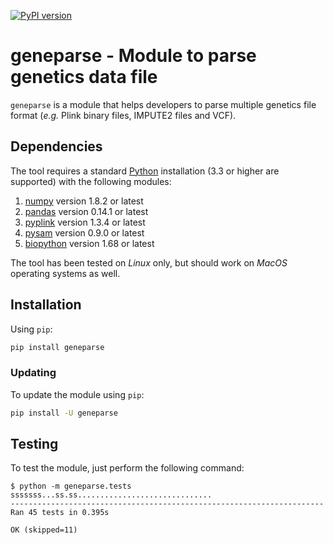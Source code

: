 [![PyPI version](https://badge.fury.io/py/geneparse.svg)](http://badge.fury.io/py/geneparse)


# geneparse - Module to parse genetics data file

`geneparse` is a module that helps developers to parse multiple genetics file
format (*e.g.* Plink binary files, IMPUTE2 files and VCF).


## Dependencies

The tool requires a standard [Python](http://python.org/) installation (3.3 or
higher are supported) with the following modules:

1. [numpy](http://www.numpy.org/) version 1.8.2 or latest
2. [pandas](http://pandas.pydata.org/) version 0.14.1 or latest
3. [pyplink](https://github.com/lemieuxl/pyplink) version 1.3.4 or latest
4. [pysam](https://github.com/pysam-developers/pysam) version 0.9.0 or latest
5. [biopython](https://github.com/biopython/biopython) version 1.68 or latest

The tool has been tested on *Linux* only, but should work on *MacOS* operating
systems as well.


## Installation

Using `pip`:

```bash
pip install geneparse
```


### Updating

To update the module using `pip`:

```bash
pip install -U geneparse
```


## Testing

To test the module, just perform the following command:

```console
$ python -m geneparse.tests
sssssss...ss.ss..............................
----------------------------------------------------------------------
Ran 45 tests in 0.395s

OK (skipped=11)
```

